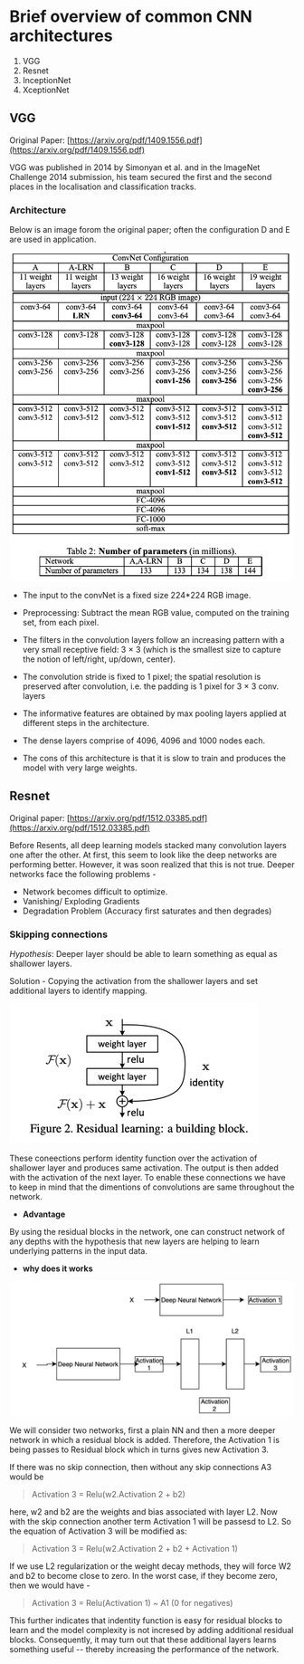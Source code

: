 # Brief overview of common CNN architectures

1. VGG
2. Resnet
3. InceptionNet
4. XceptionNet

## VGG

Original Paper: [https://arxiv.org/pdf/1409.1556.pdf](https://arxiv.org/pdf/1409.1556.pdf)

VGG was published in 2014 by Simonyan et al. and in the ImageNet Challenge 2014 submission, his team secured the first and the second places in the localisation and classification tracks.

### Architecture

Below is an image forom the original paper; often the configuration D and E are used in application.

![assets](assets/vgg_archis.png)

- The input to the convNet is a fixed size 224*224 RGB image.

- Preprocessing: Subtract the mean RGB value, computed on the training set, from each pixel.

- The filters in the convolution layers follow an increasing pattern with a very small receptive field: 3 × 3 (which is the smallest size to capture the notion of left/right, up/down, center).

- The convolution stride is fixed to 1 pixel; the spatial resolution is preserved after convolution, i.e. the padding is 1 pixel for 3 × 3 conv. layers

- The informative features are obtained by max pooling layers applied at different steps in the architecture.

- The dense layers comprise of 4096, 4096 and 1000 nodes each.

- The cons of this architecture is that it is slow to train and produces the model with very large weights.

## Resnet

Original paper: [https://arxiv.org/pdf/1512.03385.pdf](https://arxiv.org/pdf/1512.03385.pdf)

Before Resents, all deep learning models stacked many convolution layers one after the other. At first, this seem to look like the deep networks are performing better. However, it was soon realized that this is not true. Deeper networks face the following problems -

- Network becomes difficult to optimize.
- Vanishing/ Exploding Gradients
- Degradation Problem (Accuracy first saturates and then degrades)

### Skipping connections

*Hypothesis*: Deeper layer should be able to learn something as equal as shallower layers.

Solution - Copying the activation from the shallower layers and set additional layers to identify mapping.

![resnet](assets/resnet_bb.png)

These coneections perform identity function over the activation of shallower layer and produces same activation. The output is then added with the activation of the next layer. To enable these connections we have to keep in mind that the dimentions of convolutions are same throughout the network.

- **Advantage**

By using the residual blocks in the network, one can construct network of any depths with the hypothesis that new layers are helping to learn underlying patterns in the input data.

- **why does it works**

![reset-explain](assets/resnet_explaination.png)

We will consider two networks, first a plain NN and then a more deeper network in which a residual block is added. Therefore, the Activation 1 is being passes to Residual block which in turns gives new Activation 3.

If there was no skip connection, then without any skip connections A3 would be

> Activation 3 = Relu(w2.Activation 2 + b2)

here, w2 and b2 are the weights and bias associated with layer L2. Now with the skip connection another term Activation 1 will be passesd to L2. So the equation of Activation 3 will be modified as:

> Activation 3 = Relu(w2.Activation 2 + b2 + Activation 1)

If we use L2 regularization or the weight decay methods, they will force W2 and b2 to become close to zero. In the worst case, if they become zero, then we would have -

> Activation 3 = Relu(Activation 1) ~ A1 (0 for negatives)

This further indicates that indentity function is easy for residual blocks to learn and the model complexity is not incresed by adding additional residual blocks. Consequently, it may turn out that these additional layers learns something useful -- thereby increasing the performance of the network.